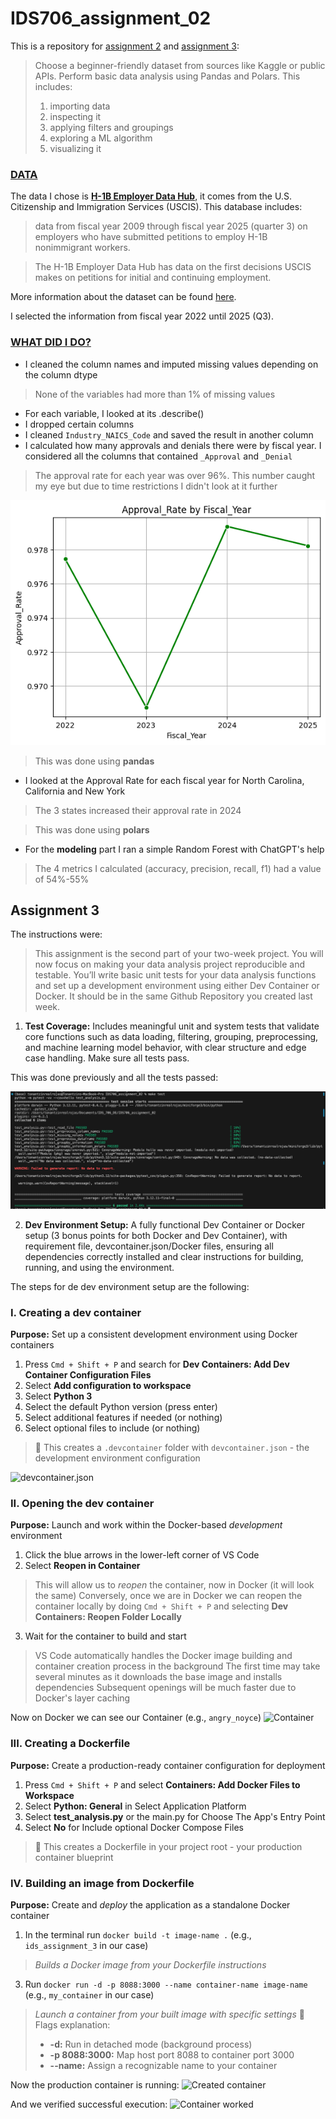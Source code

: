 # IDS706_assignment_02
This is a repository for [assignment 2](https://canvas.duke.edu/courses/60978/assignments/282604) and [assignment 3](https://canvas.duke.edu/courses/60978/assignments/283786):

> Choose a beginner-friendly dataset from sources like Kaggle or public APIs. Perform basic data analysis using Pandas and Polars. This includes:
> 1. importing data
> 2. inspecting it
> 3. applying filters and groupings
> 4. exploring a ML algorithm
> 5. visualizing it

### <ins>DATA</ins>

The data I chose is [**H-1B Employer Data Hub**](https://www.uscis.gov/tools/reports-and-studies/h-1b-employer-data-hub?utm_source=chatgpt.com), it comes from the U.S. Citizenship and Immigration Services (USCIS). This database includes:

> data from fiscal year 2009 through fiscal year 2025 (quarter 3) on employers who have submitted petitions to employ H-1B nonimmigrant workers.

> The H-1B Employer Data Hub has data on the first decisions USCIS makes on petitions for initial and continuing employment.

More information about the dataset can be found [here](https://www.uscis.gov/tools/reports-and-studies/h-1b-employer-data-hub/understanding-our-h-1b-employer-data-hub).

 I selected the information from fiscal year 2022 until 2025 (Q3).


### <ins>WHAT DID I DO?</ins>
- I cleaned the column names and imputed missing values depending on the column dtype 
> None of the variables had more than 1% of missing values
- For each variable, I looked at its .describe()
- I dropped certain columns
- I cleaned `Industry_NAICS_Code` and saved the result in another column
- I calculated how many approvals and denials there were by fiscal year. I considered all the columns that contained `_Approval` and `_Denial`
> The approval rate for each year was over 96%. This number caught my eye but due to time restrictions I didn't look at it further


![Approval Rate by Fiscal Year](img/lineplot_rate_Approval_Rate.png)

> This was done using **pandas**
- I looked at the Approval Rate for each fiscal year for North Carolina, California and New York
> The 3 states increased their approval rate in 2024

> This was done using **polars**
- For the **modeling** part I ran a simple Random Forest with ChatGPT's help
> The 4 metrics I calculated (accuracy, precision, recall, f1) had a value of 54%-55%

## Assignment 3
The instructions were:
> This assignment is the second part of your two-week project. You will now focus on making your data analysis project reproducible and testable. You’ll write basic unit tests for your data analysis functions and set up a development environment using either Dev Container or Docker. It should be in the same Github Repository you created last week.

1. **Test Coverage:** Includes meaningful unit and system tests that validate core functions such as data loading, filtering, grouping, preprocessing, and machine learning model behavior, with clear structure and edge case handling. Make sure all tests pass.


This was done previously and all the tests passed:

![Passed tests!](img/passed_tests.png)


2. **Dev Environment Setup:** A fully functional Dev Container or Docker setup (3 bonus points for both Docker and Dev Container), with requirement file, devcontainer.json/Docker files, ensuring all dependencies correctly installed and clear instructions for building, running, and using the environment.

The steps for de dev environment setup are the following:


### I. Creating a dev container
**Purpose:** Set up a consistent development environment using Docker containers
1. Press `Cmd + Shift + P` and search for **Dev Containers: Add Dev Container Configuration Files**
2. Select **Add configuration to workspace**
3. Select **Python 3**
4. Select the default Python version (press enter)
5. Select additional features if needed (or nothing)
6. Select optional files to include (or nothing)

> 📁 This creates a `.devcontainer` folder with `devcontainer.json` - the development environment configuration

![devcontainer.json](devcontainer_json.png)


### II. Opening the dev container
**Purpose:** Launch and work within the Docker-based *development* environment
1. Click the blue arrows in the lower-left corner of VS Code
2. Select **Reopen in Container**
> This will allow us to *reopen* the container, now in Docker (it will look the same)
> Conversely, once we are in Docker we can reopen the container locally by doing `Cmd + Shift + P` and selecting **Dev Containers: Reopen Folder Locally**
3. Wait for the container to build and start
> VS Code automatically handles the Docker image building and container creation process in the background
> The first time may take several minutes as it downloads the base image and installs dependencies
Subsequent openings will be much faster due to Docker's layer caching

Now on Docker we can see our Container (e.g., `angry_noyce`)
![Container](container_docker.png)

### III. Creating a Dockerfile
**Purpose:** Create a production-ready container configuration for deployment
1. Press `Cmd + Shift + P` and select **Containers: Add Docker Files to Workspace**
2. Select **Python: General** in Select Application Platform
3. Select **test_analysis.py** or the main.py for Choose The App's Entry Point
4. Select **No** for Include optional Docker Compose Files
> 🐳 This creates a Dockerfile in your project root - your production container blueprint

### IV. Building an image from Dockerfile
**Purpose:** Create and *deploy* the application as a standalone Docker container
1. In the terminal run `docker build -t image-name .` (e.g., `ids_assignment_3` in our case)
> *Builds a Docker image from your Dockerfile instructions*
3. Run `docker run -d -p 8088:3000 --name container-name image-name` (e.g., `my_container` in our case)
> *Launch a container from your built image with specific settings*
> 🚀 Flags explanation:
> - **-d:** Run in detached mode (background process)
> - **-p 8088:3000:** Map host port 8088 to container port 3000
> - **--name:** Assign a recognizable name to your container

Now the production container is running:
![Created container](container_created.png)

And we verified successful execution:
![Container worked](container_worked.png)